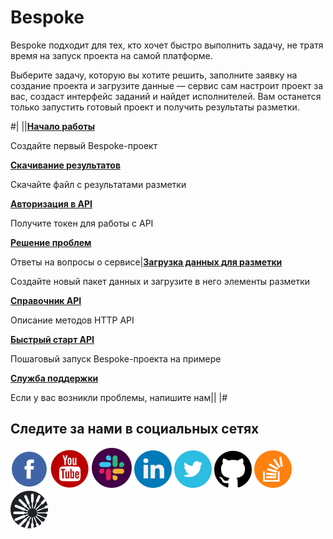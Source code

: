 # Bespoke

Bespoke подходит для тех, кто хочет быстро выполнить задачу, не тратя время на запуск проекта на самой платформе.

Выберите задачу, которую вы хотите решить, заполните заявку на создание проекта и загрузите данные — сервис сам настроит проект за вас, создаст интерфейс заданий и найдет исполнителей. Вам останется только запустить готовый проект и получить результаты разметки.

#|
||**[Начало работы](quickstart.md)**

Создайте первый Bespoke-проект

**[Скачивание результатов](download-results.md)**

Скачайте файл с результатами разметки

**[Авторизация в API](https://toloka.ai/ru/docs/toloka-apps/api/concepts/authorization.html)**

Получите токен для работы с API

**[Решение проблем](troubleshooting.md)**

Ответы на вопросы о сервисе|**[Загрузка данных для разметки](add-task.md)**

Создайте новый пакет данных и загрузите в него элементы разметки

**[Справочник API](https://toloka.ai/ru/docs/toloka-apps/api/ref/index.html)**

Описание методов HTTP API

**[Быстрый старт API](https://toloka.ai/ru/docs/toloka-apps/api/concepts/quickstart-api.html)**

Пошаговый запуск Bespoke-проекта на примере

**[Служба поддержки](https://toloka.ai/ru/docs/guide/troubleshooting/support-solution.html#troubleshooting__new_1)**

Если у вас возникли проблемы, напишите нам||
|#

## Следите за нами в социальных сетях

[![Толока в Facebook](../_images/SocialNetwork/facebook.svg)](https://www.facebook.com/tolokaglobal/) [![Толока на YouTube](../_images/SocialNetwork/youtube.svg)](https://www.youtube.com/channel/UC3ECut-9h01eI1qsnx-GHKA/videos) [![Толока в Slack](../_images/SocialNetwork/slack.svg)](https://join.slack.com/t/tolokacommunity/shared_invite/zt-sxr745fr-dvfZffzvQTwNXOE0gEqysg) [![Толока в LinkedIn](../_images/SocialNetwork/linkedin.svg)](https://www.linkedin.com/company/toloka/) [![Толока в Twitter](../_images/SocialNetwork/twitter.svg)](https://twitter.com/TolokaAI) [![Толока на GitHub](../_images/SocialNetwork/github.svg)](https://github.com/toloka) [![Толока на StackOverflow](../_images/SocialNetwork/StackOverflow.svg)](https://stackoverflow.com/questions/tagged/toloka) [![Блог Толоки](../_images/SocialNetwork/blog.svg)](https://toloka.ai/blog)
